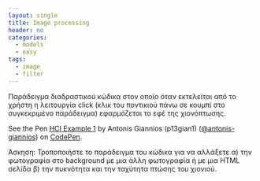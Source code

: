 ```yaml
---
layout: single
title: Image processing
header: no
categories:
  - models
  - easy
tags:
  - image
  - filter
---
```


Παράδειγμα διαδραστικού κώδικα στον οποίο όταν εκτελείται από το χρήστη η λειτουργία click (κλικ του ποντικιού πάνω σε κουμπί στο συγκεκριμένο παράδειγμα) εφαρμόζεται το εφέ της χιονόπτωσης.

<p data-height="265" data-theme-id="0" data-slug-hash="pQVpoV" data-default-tab="js,result" data-user="antonis-giannios" data-pen-title="HCI Example 1" class="codepen">See the Pen <a href="https://codepen.io/antonis-giannios/pen/pQVpoV/">HCI Example 1</a> by Antonis Giannios (p13gian1) (<a href="https://codepen.io/antonis-giannios">@antonis-giannios</a>) on <a href="https://codepen.io">CodePen</a>.</p>
<script async src="https://static.codepen.io/assets/embed/ei.js"></script>

Άσκηση: Τροποποιήστε το παράδειγμα του κώδικα για να αλλάξετε α) την φωτογραφία στο background με μια άλλη φωτογραφία ή με μια HTML σελίδα β) την πυκνότητα και την ταχύτητα πτώσης του χιονιού.  
